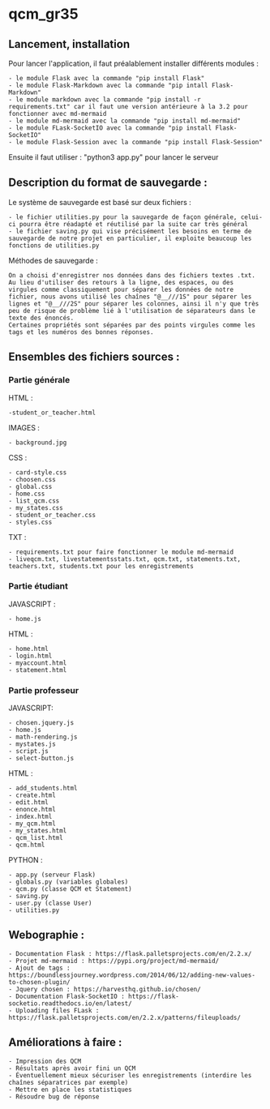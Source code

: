 # qcm_gr35

## Lancement, installation
Pour lancer l'application, il faut préalablement installer différents modules :

    - le module Flask avec la commande "pip install Flask"
    - le module Flask-Markdown avec la commande "pip intall Flask-Markdown"
    - le module markdown avec la commande "pip install -r requirements.txt" car il faut une version antérieure à la 3.2 pour fonctionner avec md-mermaid
    - le module md-mermaid avec la commande "pip install md-mermaid"
    - le module FLask-SocketIO avec la commande "pip install Flask-SocketIO"
    - le module Flask-Session avec la commande "pip install Flask-Session"

Ensuite il faut utiliser : "python3 app.py" pour lancer le serveur


## Description du format de sauvegarde :

Le système de sauvegarde est basé sur deux fichiers :

    - le fichier utilities.py pour la sauvegarde de façon générale, celui-ci pourra être réadapté et réutilisé par la suite car très général
    - le fichier saving.py qui vise précisément les besoins en terme de sauvegarde de notre projet en particulier, il exploite beaucoup les fonctions de utilities.py

Méthodes de sauvegarde :

    On a choisi d'enregistrer nos données dans des fichiers textes .txt.
    Au lieu d'utiliser des retours à la ligne, des espaces, ou des virgules comme classiquement pour séparer les données de notre fichier, nous avons utilisé les chaînes "@__///1S" pour séparer les lignes et "@__///2S" pour séparer les colonnes, ainsi il n'y que très peu de risque de problème lié à l'utilisation de séparateurs dans le texte des énoncés.
    Certaines propriétés sont séparées par des points virgules comme les tags et les numéros des bonnes réponses.


## Ensembles des fichiers sources :

### Partie générale

HTML :

    -student_or_teacher.html

IMAGES :

    - background.jpg

CSS :
    
    - card-style.css
    - choosen.css
    - global.css
    - home.css
    - list_qcm.css
    - my_states.css
    - student_or_teacher.css
    - styles.css

TXT :

    - requirements.txt pour faire fonctionner le module md-mermaid
    - liveqcm.txt, livestatementsstats.txt, qcm.txt, statements.txt, teachers.txt, students.txt pour les enregistrements

### Partie étudiant

JAVASCRIPT :

    - home.js

HTML :

    - home.html
    - login.html
    - myaccount.html
    - statement.html

### Partie professeur

JAVASCRIPT:

    - chosen.jquery.js 
    - home.js
    - math-rendering.js
    - mystates.js
    - script.js
    - select-button.js
    
 HTML :

    - add_students.html
    - create.html
    - edit.html
    - enonce.html
    - index.html
    - my_qcm.html
    - my_states.html
    - qcm_list.html
    - qcm.html
    

PYTHON :

    - app.py (serveur Flask)
    - globals.py (variables globales)
    - qcm.py (classe QCM et Statement)
    - saving.py 
    - user.py (classe User)
    - utilities.py 

## Webographie :

    - Documentation Flask : https://flask.palletsprojects.com/en/2.2.x/
    - Projet md-mermaid : https://pypi.org/project/md-mermaid/
    - Ajout de tags : https://boundlessjourney.wordpress.com/2014/06/12/adding-new-values-to-chosen-plugin/
    - Jquery chosen : https://harvesthq.github.io/chosen/
    - Documentation Flask-SocketIO : https://flask-socketio.readthedocs.io/en/latest/
    - Uploading files FLask : https://flask.palletsprojects.com/en/2.2.x/patterns/fileuploads/

## Améliorations à faire :

    - Impression des QCM
    - Résultats après avoir fini un QCM
    - Éventuellement mieux sécuriser les enregistrements (interdire les chaînes séparatrices par exemple)
    - Mettre en place les statistiques
    - Résoudre bug de réponse